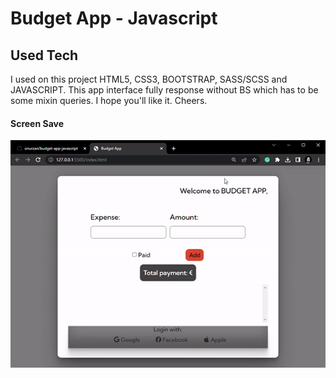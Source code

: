<h1>Budget App - Javascript</h1>

<h2>Used Tech</h2>

<p>I used on this project HTML5, CSS3, BOOTSTRAP, SASS/SCSS and JAVASCRIPT. This app interface fully response without BS which has to be some mixin queries. I hope you'll like it. Cheers.</p>

<h4>Screen Save</h4>

<img src="/images/budget-app-js-screensave.gif"/>
